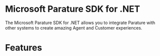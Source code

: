 ﻿# Microsoft Parature SDK for .NET

The Microsoft Parature SDK for .NET allows you to integrate Parature with other systems to create amazing Agent and Customer experiences.

# Features

